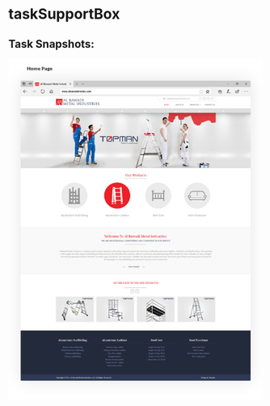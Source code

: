 # taskSupportBox

## Task Snapshots:
![Alt text](https://github.com/muftisamiullah/taskSupportBox/blob/master/Frontend%20Assignment/9d445959005011.5a11de414f443.png "screen shot of task pic 1")

